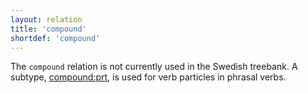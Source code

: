 ```yaml
---
layout: relation
title: 'compound'
shortdef: 'compound'
---
```


The `compound` relation is not currently used in the Swedish treebank. A subtype, [compound:prt](), is used for verb particles in phrasal verbs.
